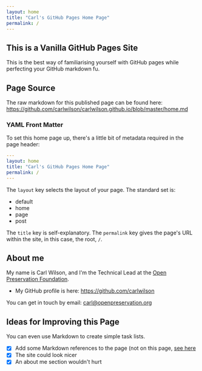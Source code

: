 ```yaml
---
layout: home
title: "Carl's GitHub Pages Home Page"
permalink: /
---
```

## This is a Vanilla GitHub Pages Site

This is the best way of familiarising yourself with GitHub pages while perfecting your GitHub markdown fu.

## Page Source

The raw markdown for this published page can be found here: <https://github.com/carlwilson/carlwilson.github.io/blob/master/home.md>

### YAML Front Matter

To set this home page up, there's a little bit of metadata required in the page header:

```yaml
---
layout: home
title: "Carl's GitHub Pages Home Page"
permalink: /
---
```

The `layout` key selects the layout of your page. The standard set is:

- default
- home
- page
- post

The `title` key is self-explanatory. The `permalink` key gives the page's URL within the site, in this case, the root, `/`.

## About me

My name is Carl Wilson, and I'm the Technical Lead at the [Open Preservation Foundation](https://openpreservation.org/).

- My GitHub profile is here: <https://github.com/carlwilson>

You can get in touch by email: <carl@openpreservation.org>

## Ideas for Improving this Page

You can even use Markdown to create simple task lists.

- [x] Add some Markdown references to the page (not on this page, [see here](/markdown)
- [x] The site could look nicer
- [x] An about me section wouldn't hurt
